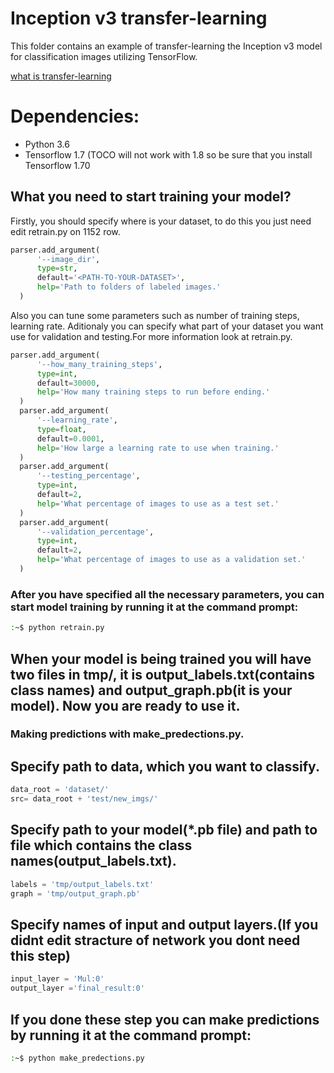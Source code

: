 # Inception v3 transfer-learning

This folder contains an example of transfer-learning the Inception v3 model for classification images utilizing TensorFlow.

[what is transfer-learning](https://becominghuman.ai/transfer-learning-retraining-inception-v3-for-custom-image-classification-2820f653c557)

# Dependencies:
- Python 3.6
- Tensorflow 1.7 (TOCO will not work with 1.8 so be sure that you install Tensorflow 1.70

## What you need to start training your model?
Firstly, you should specify where is your dataset, to do this you just need edit retrain.py on 1152 row.
```python
parser.add_argument(
      '--image_dir',
      type=str,
      default='<PATH-TO-YOUR-DATASET>',
      help='Path to folders of labeled images.'
  )
```
Also you can tune some parameters such as number of training steps, learning rate. Aditionaly you can specify what part of your dataset you want use for validation and testing.For more information look at retrain.py.
```python
parser.add_argument(
      '--how_many_training_steps',
      type=int,
      default=30000,
      help='How many training steps to run before ending.'
  )
  parser.add_argument(
      '--learning_rate',
      type=float,
      default=0.0001,
      help='How large a learning rate to use when training.'
  )
  parser.add_argument(
      '--testing_percentage',
      type=int,
      default=2,
      help='What percentage of images to use as a test set.'
  )
  parser.add_argument(
      '--validation_percentage',
      type=int,
      default=2,
      help='What percentage of images to use as a validation set.'
  )
```
### After you have specified all the necessary parameters, you can start model training by running it at the command prompt:
```bash
:~$ python retrain.py
```
## When your model is being trained you will have two files in tmp/, it is output_labels.txt(contains class names) and output_graph.pb(it is your model). Now you are ready to use it.
### Making predictions with make_predections.py.
## Specify path to data, which you want to classify.
```python
data_root = 'dataset/'
src= data_root + 'test/new_imgs/'

```
## Specify path to your model(*.pb file) and path to file which contains the class names(output_labels.txt).
```python
labels = 'tmp/output_labels.txt'
graph = 'tmp/output_graph.pb'

```
## Specify names of input and output layers.(If you didnt edit stracture of network you dont need this step)
```python
input_layer = 'Mul:0'
output_layer ='final_result:0'

```
## If you done these step you can make predictions by running it at the command prompt:
```bash
:~$ python make_predections.py
```